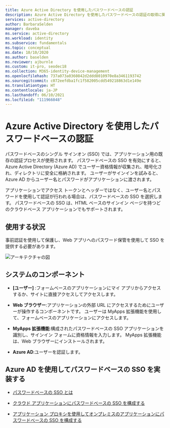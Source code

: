 ```yaml
---
title: Azure Active Directory を使用したパスワードベースの認証
description: Azure Active Directory を使用したパスワードベースの認証の取得に関するアーキテクチャ ガイダンス。
services: active-directory
author: BarbaraSelden
manager: daveba
ms.service: active-directory
ms.workload: identity
ms.subservice: fundamentals
ms.topic: conceptual
ms.date: 10/10/2020
ms.author: baselden
ms.reviewer: ajburnle
ms.custom: it-pro, seodec18
ms.collection: M365-identity-device-management
ms.openlocfilehash: 737a073a0360842d2ddd8010970e8a3461193742
ms.sourcegitcommit: c072eefdba1fc1f582005cdd549218863d1e149e
ms.translationtype: HT
ms.contentlocale: ja-JP
ms.lasthandoff: 06/10/2021
ms.locfileid: "111966048"
---
```

# <a name="password-based-authentication-with-azure-active-directory"></a>Azure Active Directory を使用したパスワードベースの認証

パスワードベースのシングル サインオン (SSO) では、アプリケーション用の既存の認証プロセスが使用されます。 パスワードベースの SSO を有効にすると、Azure Active Directory (Azure AD) でユーザー資格情報が収集され、暗号化され、ディレクトリに安全に格納されます。 ユーザーがサインインを試みると、Azure AD からユーザー名とパスワードがアプリケーションに渡されます。

アプリケーションでアクセス トークンとヘッダーではなく、ユーザー名とパスワードを使用して認証が行われる場合は、パスワードベースの SSO を選択します。 パスワードベースの SSO は、HTML ベースのサインイン ページを持つどのクラウドベース アプリケーションでもサポートされます。 

## <a name="use-when"></a>使用する状況

事前認証を使用して保護し、Web アプリへのパスワード保管を使用して SSO を提供する必要があります。

![アーキテクチャの図](./media/authentication-patterns/password-based-sso-auth.png)


## <a name="components-of-system"></a>システムのコンポーネント

* **[ユーザー]** :フォームベースのアプリケーションにマイ アプリからアクセスするか、サイトに直接アクセスしてアクセスします。 

* **Web ブラウザー**:アプリケーションの外部 URL にアクセスするためにユーザーが操作するコンポーネントです。 ユーザーは MyApps 拡張機能を使用して、フォームベースのアプリケーションにアクセスします。 

* **MyApps 拡張機能**:構成されたパスワードベースの SSO アプリケーションを識別し、サインイン フォームに資格情報を入力します。 MyApps 拡張機能は、Web ブラウザーにインストールされます。 

* **Azure AD**:ユーザーを認証します。

## <a name="implement-password-based-sso-with-azure-ad"></a>Azure AD を使用してパスワードベースの SSO を実装する

* [パスワードベースの SSO とは](../manage-apps/what-is-single-sign-on.md) 

* [クラウド アプリケーションにパスワードベースの SSO を構成する](../manage-apps/configure-password-single-sign-on-non-gallery-applications.md)

* [アプリケーション プロキシを使用してオンプレミスのアプリケーションにパスワードベースの SSO を構成する](../app-proxy/application-proxy-configure-single-sign-on-password-vaulting.md)